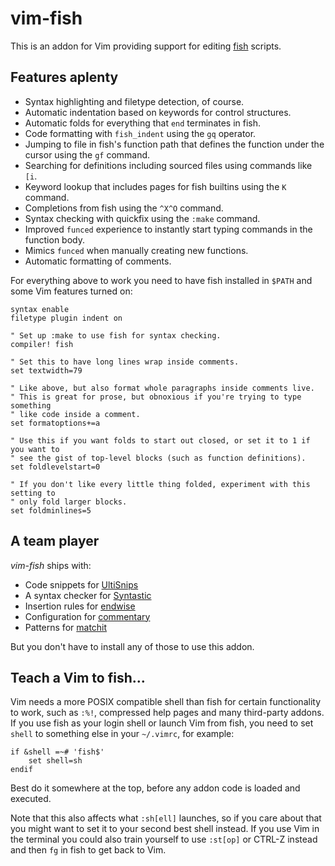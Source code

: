 vim-fish
========

This is an addon for Vim providing support for editing [fish][] scripts.

[fish]: https://github.com/fish-shell/fish-shell

Features aplenty
----------------

* Syntax highlighting and filetype detection, of course.
* Automatic indentation based on keywords for control structures.
* Automatic folds for everything that `end` terminates in fish.
* Code formatting with `fish_indent` using the `gq` operator.
* Jumping to file in fish's function path that defines the function under the
  cursor using the `gf` command.
* Searching for definitions including sourced files using commands like `[i`.
* Keyword lookup that includes pages for fish builtins using the `K` command.
* Completions from fish using the `^X^O` command.
* Syntax checking with quickfix using the `:make` command.
* Improved `funced` experience to instantly start typing commands in the
  function body.
* Mimics `funced` when manually creating new functions.
* Automatic formatting of comments.

For everything above to work you need to have fish installed in `$PATH` and
some Vim features turned on:

```vim
syntax enable
filetype plugin indent on

" Set up :make to use fish for syntax checking.
compiler! fish

" Set this to have long lines wrap inside comments.
set textwidth=79

" Like above, but also format whole paragraphs inside comments live.
" This is great for prose, but obnoxious if you're trying to type something
" like code inside a comment.
set formatoptions+=a

" Use this if you want folds to start out closed, or set it to 1 if you want to
" see the gist of top-level blocks (such as function definitions).
set foldlevelstart=0

" If you don't like every little thing folded, experiment with this setting to
" only fold larger blocks.
set foldminlines=5
```

A team player
-------------

*vim-fish* ships with:

* Code snippets for [UltiSnips][]
* A syntax checker for [Syntastic][]
* Insertion rules for [endwise][]
* Configuration for [commentary][]
* Patterns for [matchit][]

But you don't have to install any of those to use this addon.

[UltiSnips]: https://github.com/SirVer/ultisnips
[Syntastic]: https://github.com/scrooloose/syntastic
[endwise]: https://github.com/tpope/vim-endwise
[commentary]: https://github.com/tpope/vim-commentary
[matchit]: http://www.vim.org/scripts/script.php?script_id=39

Teach a Vim to fish…
--------------------

Vim needs a more POSIX compatible shell than fish for certain functionality to
work, such as `:%!`, compressed help pages and many third-party addons.  If you
use fish as your login shell or launch Vim from fish, you need to set `shell`
to something else in your `~/.vimrc`, for example:

```vim
if &shell =~# 'fish$'
    set shell=sh
endif
```

Best do it somewhere at the top, before any addon code is loaded and executed.

Note that this also affects what `:sh[ell]` launches, so if you care about that
you might want to set it to your second best shell instead.  If you use Vim in
the terminal you could also train yourself to use `:st[op]` or CTRL-Z instead
and then `fg` in fish to get back to Vim.
